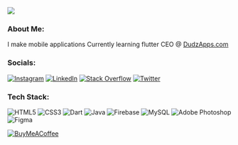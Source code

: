 [![](https://visitcount.itsvg.in/api?id=iamrishan&icon=5&color=12)](https://visitcount.itsvg.in)

### About Me:
I make mobile applications
Currently learning flutter
CEO @ [DudzApps.com](https://dudzapps.iamrishan.com/)

### Socials:
[![Instagram](https://img.shields.io/badge/Instagram-%23E4405F.svg?logo=Instagram&logoColor=white)](https://instagram.com/dudzapps) [![LinkedIn](https://img.shields.io/badge/LinkedIn-%230077B5.svg?logo=linkedin&logoColor=white)](https://linkedin.com/in/iamrishan) [![Stack Overflow](https://img.shields.io/badge/-Stackoverflow-FE7A16?logo=stack-overflow&logoColor=white)](https://stackoverflow.com/users/20548889) [![Twitter](https://img.shields.io/badge/Twitter-%231DA1F2.svg?logo=Twitter&logoColor=white)](https://twitter.com/dudzapps) 

### Tech Stack:
![HTML5](https://img.shields.io/badge/html5-%23E34F26.svg?style=flat&logo=html5&logoColor=white) ![CSS3](https://img.shields.io/badge/css3-%231572B6.svg?style=flat&logo=css3&logoColor=white) ![Dart](https://img.shields.io/badge/dart-%230175C2.svg?style=flat&logo=dart&logoColor=white) ![Java](https://img.shields.io/badge/java-%23ED8B00.svg?style=flat&logo=java&logoColor=white) ![Firebase](https://img.shields.io/badge/firebase-%23039BE5.svg?style=flat&logo=firebase) ![MySQL](https://img.shields.io/badge/mysql-%2300f.svg?style=flat&logo=mysql&logoColor=white) ![Adobe Photoshop](https://img.shields.io/badge/adobephotoshop-%2331A8FF.svg?style=flat&logo=adobephotoshop&logoColor=white) 	![Figma](https://img.shields.io/badge/figma-%23F24E1E.svg?style=flat&logo=figma&logoColor=white)


 [![BuyMeACoffee](https://img.shields.io/badge/Buy%20Me%20a%20Coffee-ffdd00?style=for-the-badge&logo=buy-me-a-coffee&logoColor=black)](https://buymeacoffee.com/dudzapps) 
